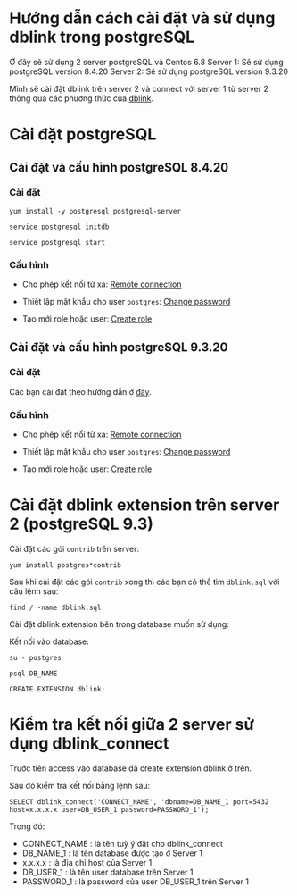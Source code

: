 # Hướng dẫn cách cài đặt và sử dụng dblink trong postgreSQL

Ở đây sẽ sử dụng 2 server postgreSQL và Centos 6.8
Server 1: Sẽ sử dụng postgreSQL version 8.4.20
Server 2: Sẽ sử dụng postgreSQL version 9.3.20

Mình sẽ cài đặt dblink trên server 2 và connect với server 1 từ server 2 thông qua các phương thức của [dblink](https://www.postgresql.org/docs/9.3/static/dblink.html).

# Cài đặt postgreSQL

## Cài đặt và cấu hình postgreSQL 8.4.20
### Cài đặt

```
yum install -y postgresql postgresql-server

service postgresql initdb

service postgresql start
```

### Cấu hình
- Cho phép kết nối từ xa: [Remote connection](http://www.thegeekstuff.com/2014/02/enable-remote-postgresql-connection/?utm_source=tuicool)

- Thiết lập mật khẩu cho user `postgres`: [Change password](http://suite.opengeo.org/docs/latest/dataadmin/pgGettingStarted/firstconnect.html)

- Tạo mới role hoặc user: [Create role](https://www.postgresql.org/docs/8.4/static/sql-createrole.html)

## Cài đặt và cấu hình postgreSQL 9.3.20
### Cài đặt
Các bạn cài đặt theo hướng dẫn ở [đây](https://www.digitalocean.com/community/tutorials/how-to-install-and-use-postgresql-on-centos-6).
### Cấu hình
- Cho phép kết nối từ xa: [Remote connection](http://www.thegeekstuff.com/2014/02/enable-remote-postgresql-connection/?utm_source=tuicool)

- Thiết lập mật khẩu cho user `postgres`: [Change password](http://suite.opengeo.org/docs/latest/dataadmin/pgGettingStarted/firstconnect.html)

- Tạo mới role hoặc user: [Create role](https://www.postgresql.org/docs/9.3/static/sql-createrole.html)

# Cài đặt dblink extension trên server 2 (postgreSQL 9.3)

Cài đặt các gói `contrib` trên server:

```
yum install postgres*contrib
```

Sau khi cài đặt các gói `contrib` xong thì các bạn có thể tìm `dblink.sql` với câu lệnh sau:

```
find / -name dblink.sql
```

Cài đặt dblink extension bên trong database muốn sử dụng:

Kết nối vào database:

```
su - postgres
```

```
psql DB_NAME
```

```
CREATE EXTENSION dblink;
```

# Kiểm tra kết nối giữa 2 server sử dụng dblink_connect

Trước tiên access vào database đã create extension dblink ở trên.

Sau đó kiểm tra kết nối bằng lệnh sau:

```
SELECT dblink_connect('CONNECT_NAME', 'dbname=DB_NAME_1 port=5432 host=x.x.x.x user=DB_USER_1 password=PASSWORD_1');
```

Trong đó:
- CONNECT_NAME : là tên tuỳ ý đặt cho dblink_connect
- DB_NAME_1 : là tên database được tạo ở Server 1
- x.x.x.x : là địa chỉ host của Server 1
- DB_USER_1 : là tên user database trên Server 1
- PASSWORD_1 : là password của user DB_USER_1 trên Server 1
